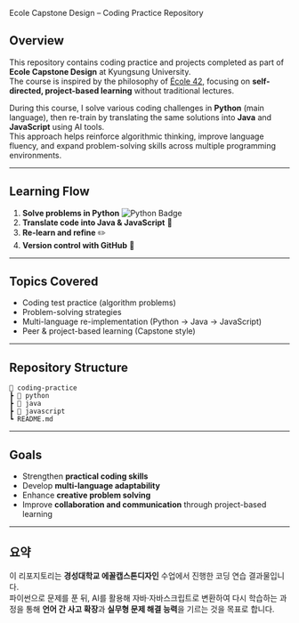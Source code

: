Ecole Capstone Design – Coding Practice Repository
## Overview
This repository contains coding practice and projects completed as part of **Ecole Capstone Design** at Kyungsung University.  
The course is inspired by the philosophy of [École 42](https://42.fr/en/homepage/), focusing on **self-directed, project-based learning** without traditional lectures.  

During this course, I solve various coding challenges in **Python** (main language), then re-train by translating the same solutions into **Java** and **JavaScript** using AI tools.  
This approach helps reinforce algorithmic thinking, improve language fluency, and expand problem-solving skills across multiple programming environments.

---

## Learning Flow
1. **Solve problems in Python** ![Python Badge](https://img.shields.io/badge/Python-3776AB?logo=python&logoColor=white)  
2. **Translate code into Java & JavaScript** 🔄  
3. **Re-learn and refine** ✏️  
4. **Version control with GitHub** 📂  

---

## Topics Covered
- Coding test practice (algorithm problems)  
- Problem-solving strategies  
- Multi-language re-implementation (Python → Java → JavaScript)  
- Peer & project-based learning (Capstone style)  

---

## Repository Structure
```
📂 coding-practice
┣ 📂 python
┣ 📂 java
┣ 📂 javascript
┗ README.md
```
---

## Goals
- Strengthen **practical coding skills**  
- Develop **multi-language adaptability**  
- Enhance **creative problem solving**  
- Improve **collaboration and communication** through project-based learning  

---

## 요약
이 리포지토리는 **경성대학교 에꼴캡스톤디자인** 수업에서 진행한 코딩 연습 결과물입니다.  
파이썬으로 문제를 푼 뒤, AI를 활용해 자바·자바스크립트로 변환하여 다시 학습하는 과정을 통해 **언어 간 사고 확장**과 **실무형 문제 해결 능력**을 기르는 것을 목표로 합니다.  
